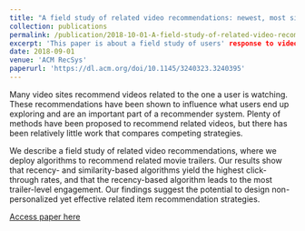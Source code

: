 ```yaml
---
title: "A field study of related video recommendations: newest, most similar, or most relevant?"
collection: publications
permalink: /publication/2018-10-01-A-field-study-of-related-video-recommendations
excerpt: 'This paper is about a field study of users' response to video recommendation algorithms.'
date: 2018-09-01
venue: 'ACM RecSys'
paperurl: 'https://dl.acm.org/doi/10.1145/3240323.3240395'
---
```



Many video sites recommend videos related to the one a user is watching. These recommendations have been shown to influence what users end up exploring and are an important part of a recommender system. Plenty of methods have been proposed to recommend related videos, but there has been relatively little work that compares competing strategies.

We describe a field study of related video recommendations, where we deploy algorithms to recommend related movie trailers. Our results show that recency- and similarity-based algorithms yield the highest click-through rates, and that the recency-based algorithm leads to the most trailer-level engagement. Our findings suggest the potential to design non-personalized yet effective related item recommendation strategies.

[Access paper here](https://dl.acm.org/doi/10.1145/3240323.3240395)
